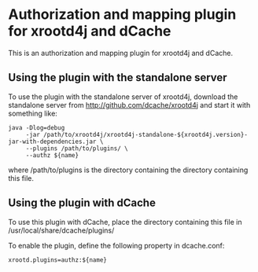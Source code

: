 Authorization and mapping plugin for xrootd4j and dCache
========================================================

This is an authorization and mapping plugin for xrootd4j and dCache.

Using the plugin with the standalone server
-------------------------------------------

To use the plugin with the standalone server of xrootd4j, download the
standalone server from http://github.com/dcache/xrootd4j and start
it with something like:

    java -Dlog=debug
         -jar /path/to/xrootd4j/xrootd4j-standalone-${xrootd4j.version}-jar-with-dependencies.jar \
         --plugins /path/to/plugins/ \
         --authz ${name}

where /path/to/plugins is the directory containing the directory
containing this file.


Using the plugin with dCache
----------------------------

To use this plugin with dCache, place the directory containing this
file in /usr/local/share/dcache/plugins/

To enable the plugin, define the following property in dcache.conf:

    xrootd.plugins=authz:${name}

